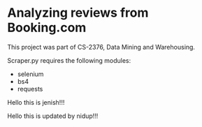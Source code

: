 # Analyzing reviews from Booking.com
This project was part of CS-2376, Data Mining and Warehousing.




Scraper.py requires the following modules:
- selenium
- bs4
- requests

Hello this is jenish!!!


Hello this is updated by nidup!!!
